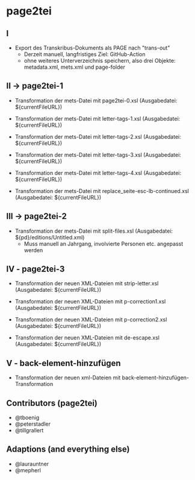 # page2tei

## I

- Export des Transkribus-Dokuments als PAGE nach "trans-out"
    - Derzeit manuell, langfristiges Ziel: GitHub-Action
    - ohne weiteres Unterverzeichnis speichern, also drei Objekte: metadata.xml, mets.xml und page-folder

## II -> page2tei-1

- Transformation der mets-Datei mit page2tei-0.xsl (Ausgabedatei: ${currentFileURL})

- Transformation der mets-Datei mit letter-tags-1.xsl (Ausgabedatei: ${currentFileURL})

- Transformation der mets-Datei mit letter-tags-2.xsl (Ausgabedatei: ${currentFileURL})

- Transformation der mets-Datei mit letter-tags-3.xsl (Ausgabedatei: ${currentFileURL})

- Transformation der mets-Datei mit letter-tags-4.xsl (Ausgabedatei: ${currentFileURL})

- Transformation der mets-Datei mit replace_seite-esc-lb-continued.xsl (Ausgabedatei: ${currentFileURL})

## III -> page2tei-2

- Transformation der mets-Datei mit split-files.xsl (Ausgabedatei: ${pd}/editions/Untitled.xml)
    - Muss manuell an Jahrgang, involvierte Personen etc. angepasst werden

## IV - page2tei-3

- Transformation der neuen XML-Dateien mit strip-letter.xsl (Ausgabedatei: ${currentFileURL})

- Transformation der neuen XML-Dateien mit p-correction1.xsl (Ausgabedatei: ${currentFileURL})

- Transformation der neuen XML-Dateien mit p-correction2.xsl (Ausgabedatei: ${currentFileURL})

- Transformation der neuen XML-Dateien mit de-escape.xsl (Ausgabedatei: ${currentFileURL})

## V - back-element-hinzufügen

- Transformation der neuen xml-Dateien mit back-element-hinzufügen-Transformation


## Contributors (page2tei)
- @tboenig
- @peterstadler
- @tillgrallert

## Adaptions (and everything else)
- @laurauntner
- @mepherl
